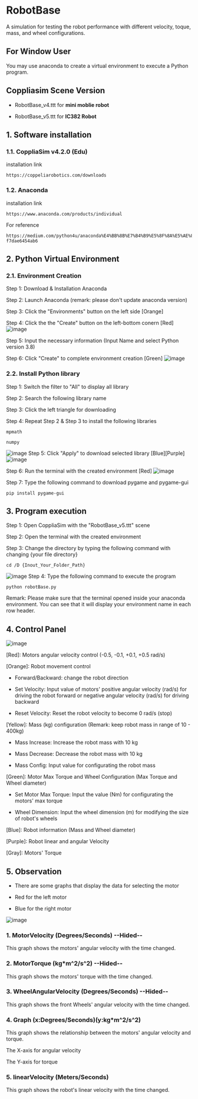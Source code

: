 # RobotBase
A simulation for testing the robot performance with different velocity, toque, mass, and wheel configurations.

## For Window User
You may use anaconda to create a virtual environment to execute a Python program.

## Coppliasim Scene Version
- RobotBase_v4.ttt for **mini moblie robot**

- RobotBase_v5.ttt for **IC382 Robot**

## 1. Software installation
### 1.1. CoppliaSim v4.2.0 (Edu)
installation link
```
https://coppeliarobotics.com/downloads
```

### 1.2. Anaconda
installation link

```
https://www.anaconda.com/products/individual
```
For reference
```
https://medium.com/python4u/anaconda%E4%BB%8B%E7%B4%B9%E5%8F%8A%E5%AE%89%E8%A3%9D%E6%95%99%E5%AD%B8-f7dae6454ab6
```

## 2. Python Virtual Environment
### 2.1. Environment Creation
Step 1: Download & Installation Anaconda

Step 2: Launch Anaconda (remark: please don't update anaconda version)

Step 3: Click the "Environments" button on the left side [Orange]

Step 4: Click the the "Create" button on the left-bottom conern [Red]
![image](https://github.com/Summer-Lo/RobotBase/blob/linux_v4.2.0/robotBase_image/anconda_environment.png)

Step 5: Input the necessary information (Input Name and select Python version 3.8)

Step 6: Click "Create" to complete environment creation [Green]
![image](https://github.com/Summer-Lo/RobotBase/blob/linux_v4.2.0/robotBase_image/anconda_environmentCreate.png)

### 2.2. Install Python library
Step 1: Switch the filter to "All" to display all library

Step 2: Search the following library name

Step 3: Click the left triangle for downloading

Step 4: Repeat  Step 2 & Step 3 to install the following libraries
```
mpmath
```
```
numpy
```
![image](https://github.com/Summer-Lo/RobotBase/blob/linux_v4.2.0/robotBase_image/anconda_mpmath.png)
Step 5: Click "Apply" to download selected library [Blue][Purple]
![image](https://github.com/Summer-Lo/RobotBase/blob/linux_v4.2.0/robotBase_image/anconda_library.png)

Step 6: Run the terminal with the created environment [Red]
![image](https://github.com/Summer-Lo/RobotBase/blob/linux_v4.2.0/robotBase_image/anconda_terminal.png)

Step 7: Type the following command to download pygame and pygame-gui
```
pip install pygame-gui
```

## 3. Program execution
Step 1: Open CoppliaSim with the "RobotBase_v5.ttt" scene

Step 2: Open the terminal with the created environment

Step 3: Change the directory by typing the following command with changing {your file directory}
```
cd /D {Inout_Your_Folder_Path}
```
![image](https://github.com/Summer-Lo/RobotBase/blob/linux_v4.2.0/robotBase_image/anconda_filePath.png)
Step 4: Type the following command to execute the program
```
python robotBase.py
```

Remark: Please make sure that the terminal opened inside your anaconda environment. You can see that it will display your environment name in each row header.

## 4. Control Panel
![image](https://github.com/Summer-Lo/RobotBase/blob/linux_v4.2.0/robotBase_image/panel_interface.png)

[Red]: Motors angular velocity control (-0.5, -0.1, +0.1, +0.5 rad/s)

[Orange]: Robot movement control

- Forward/Backward: change the robot direction

- Set Velocity: Input value of motors' positive angular velocity (rad/s) for driving the robot forward or negative angular velocity (rad/s) for driving backward

- Reset Velocity: Reset the robot velocity to become 0 rad/s (stop)

[Yellow]: Mass (kg)  configuration (Remark: keep robot mass in range of 10 -  400kg)

- Mass Increase: Increase the robot mass with 10 kg

- Mass Decrease: Decrease the robot mass with 10 kg

- Mass Config: Input value for configurating the robot mass



[Green]: Motor Max Torque and Wheel Configuration (Max Torque and Wheel diameter)

- Set Motor Max Torque: Input the value (Nm) for configurating the motors' max torque

- Wheel Dimension: Input the wheel dimension (m) for modifying the size of robot's wheels

[Blue]: Robot information (Mass and Wheel diameter)

[Purple]: Robot linear and angular Velocity

[Gray]: Motors' Torque

## 5. Observation
- There are some graphs that display the data for selecting the motor

- Red for the left motor

- Blue for the right motor

![image](https://github.com/Summer-Lo/RobotBase/blob/linux_v4.2.0/robotBase_image/interface.png)

### 1. MotorVelocity (Degrees/Seconds)      --Hided--
This graph shows the motors' angular velocity with the time changed. 

### 2. MotorTorque (kg*m^2/s^2)     --Hided--
This graph shows the motors' torque with the time changed. 

### 3. WheelAngularVelocity (Degrees/Seconds)       --Hided--
This graph shows the front Wheels' angular velocity with the time changed. 

### 4. Graph (x:Degrees/Seconds)(y:kg*m^2/s^2)
This graph shows the relationship between the motors' angular velocity and torque.

The X-axis for angular velocity

The Y-axis for torque

### 5. linearVelocity (Meters/Seconds)
This graph shows the robot's linear velocity with the time changed. 


